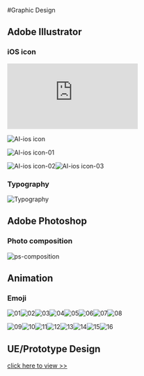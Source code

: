 #Graphic Design

## Adobe Illustrator
### iOS icon
![AI-ios icon PDF](https://github.com/zhamao2019/Graphics/blob/master/AI-ios%20icon%20design.pdf)

![AI-ios icon](https://github.com/zhamao2019/Graphics/blob/master/AI-ios%20icon%20design_Page_4.png)

![AI-ios icon-01](https://github.com/zhamao2019/Graphics/blob/master/AI-ios%20icon%20design_Page_1.png)


![AI-ios icon-02](https://github.com/zhamao2019/Graphics/blob/master/AI-ios%20icon%20design_Page_2.png)![AI-ios icon-03](https://github.com/zhamao2019/Graphics/blob/master/AI-ios%20icon%20design_Page_3.png)

### Typography
![Typography](https://github.com/zhamao2019/Graphics/blob/master/AI-typography.png)

## Adobe Photoshop
### Photo composition
![ps-composition](https://github.com/zhamao2019/Graphics/blob/master/PS-composition.png)

## Animation
### Emoji
![01](https://github.com/zhamao2019/bing-site/blob/master/img/cat_01_hello/01.gif)![02](https://github.com/zhamao2019/bing-site/blob/master/img/cat_02_Oh/02.gif)![03](https://github.com/zhamao2019/bing-site/blob/master/img/cat_03_happy/cat_03.gif)![04](https://github.com/zhamao2019/bing-site/blob/master/img/cat_04_dumb/cat_04.gif)![05](https://github.com/zhamao2019/bing-site/blob/master/img/cat_05_question/cat_05.gif)![06](https://github.com/zhamao2019/bing-site/blob/master/img/cat_06_hum/cat_06.gif)![07](https://github.com/zhamao2019/bing-site/blob/master/img/cat_07_thanks/cat_07.gif)![08](https://github.com/zhamao2019/bing-site/blob/master/img/cat_08_kiss/cat_08.gif)

![09](https://github.com/zhamao2019/bing-site/blob/master/img/cat_09_bye/cat_09.gif)![10](https://github.com/zhamao2019/bing-site/blob/master/img/cat_10_ok/cat_10.gif)![11](https://github.com/zhamao2019/bing-site/blob/master/img/cat_11_cry/cat_11.gif)![12](https://github.com/zhamao2019/bing-site/blob/master/img/cat_12_shock/cat_12.gif)![13](https://github.com/zhamao2019/bing-site/blob/master/img/cat_13_sorry/cat_13.gif)![14](https://github.com/zhamao2019/bing-site/blob/master/img/cat_14_watch/cat_14.gif)![15](https://github.com/zhamao2019/bing-site/blob/master/img/cat_15_expect/cat_15.gif)![16](https://github.com/zhamao2019/bing-site/blob/master/img/cat_16_goodnight/cat_16.gif)

## UE/Prototype Design
[click here to view >>](https://algonquinlivecom-my.sharepoint.com/personal/yang0287_algonquinlive_com/_layouts/15/onedrive.aspx?id=%2Fpersonal%2Fyang0287%5Falgonquinlive%5Fcom%2FDocuments%2FPortfolio&originalPath=aHR0cHM6Ly9hbGdvbnF1aW5saXZlY29tLW15LnNoYXJlcG9pbnQuY29tLzpmOi9nL3BlcnNvbmFsL3lhbmcwMjg3X2FsZ29ucXVpbmxpdmVfY29tL0Vrbm92MVoyQVhoSmg0b2l5dWhiSUprQmJocEVGS2dLR1NCdl9Za0pVeVNDYlE_cnRpbWU9UXVzbUJZYVUyRWc
)